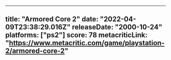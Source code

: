 
---
title: "Armored Core 2"
date: "2022-04-09T23:38:29.016Z"
releaseDate: "2000-10-24"
platforms: ["ps2"]
score: 78
metacriticLink: "https://www.metacritic.com/game/playstation-2/armored-core-2"
---
